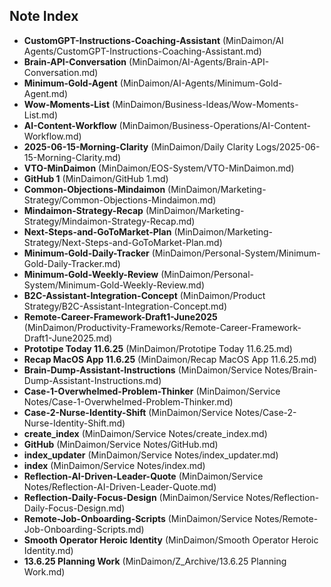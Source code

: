 ## Note Index

- **CustomGPT-Instructions-Coaching-Assistant** (MinDaimon/AI Agents/CustomGPT-Instructions-Coaching-Assistant.md)
- **Brain-API-Conversation** (MinDaimon/AI-Agents/Brain-API-Conversation.md)
- **Minimum-Gold-Agent** (MinDaimon/AI-Agents/Minimum-Gold-Agent.md)
- **Wow-Moments-List** (MinDaimon/Business-Ideas/Wow-Moments-List.md)
- **AI-Content-Workflow** (MinDaimon/Business-Operations/AI-Content-Workflow.md)
- **2025-06-15-Morning-Clarity** (MinDaimon/Daily Clarity Logs/2025-06-15-Morning-Clarity.md)
- **VTO-MinDaimon** (MinDaimon/EOS-System/VTO-MinDaimon.md)
- **GitHub 1** (MinDaimon/GitHub 1.md)
- **Common-Objections-Mindaimon** (MinDaimon/Marketing-Strategy/Common-Objections-Mindaimon.md)
- **Mindaimon-Strategy-Recap** (MinDaimon/Marketing-Strategy/Mindaimon-Strategy-Recap.md)
- **Next-Steps-and-GoToMarket-Plan** (MinDaimon/Marketing-Strategy/Next-Steps-and-GoToMarket-Plan.md)
- **Minimum-Gold-Daily-Tracker** (MinDaimon/Personal-System/Minimum-Gold-Daily-Tracker.md)
- **Minimum-Gold-Weekly-Review** (MinDaimon/Personal-System/Minimum-Gold-Weekly-Review.md)
- **B2C-Assistant-Integration-Concept** (MinDaimon/Product Strategy/B2C-Assistant-Integration-Concept.md)
- **Remote-Career-Framework-Draft1-June2025** (MinDaimon/Productivity-Frameworks/Remote-Career-Framework-Draft1-June2025.md)
- **Prototipe Today 11.6.25** (MinDaimon/Prototipe Today 11.6.25.md)
- **Recap MacOS App 11.6.25** (MinDaimon/Recap MacOS App 11.6.25.md)
- **Brain-Dump-Assistant-Instructions** (MinDaimon/Service Notes/Brain-Dump-Assistant-Instructions.md)
- **Case-1-Overwhelmed-Problem-Thinker** (MinDaimon/Service Notes/Case-1-Overwhelmed-Problem-Thinker.md)
- **Case-2-Nurse-Identity-Shift** (MinDaimon/Service Notes/Case-2-Nurse-Identity-Shift.md)
- **create_index** (MinDaimon/Service Notes/create_index.md)
- **GitHub** (MinDaimon/Service Notes/GitHub.md)
- **index_updater** (MinDaimon/Service Notes/index_updater.md)
- **index** (MinDaimon/Service Notes/index.md)
- **Reflection-AI-Driven-Leader-Quote** (MinDaimon/Service Notes/Reflection-AI-Driven-Leader-Quote.md)
- **Reflection-Daily-Focus-Design** (MinDaimon/Service Notes/Reflection-Daily-Focus-Design.md)
- **Remote-Job-Onboarding-Scripts** (MinDaimon/Service Notes/Remote-Job-Onboarding-Scripts.md)
- **Smooth Operator Heroic Identity** (MinDaimon/Smooth Operator Heroic Identity.md)
- **13.6.25 Planning Work** (MinDaimon/Z_Archive/13.6.25 Planning Work.md)
